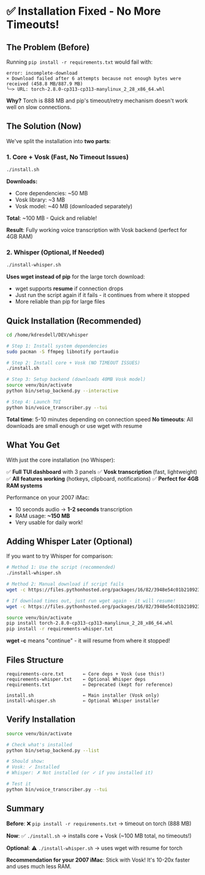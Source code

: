 # ✅ Installation Fixed - No More Timeouts!

## The Problem (Before)

Running `pip install -r requirements.txt` would fail with:
```
error: incomplete-download
× Download failed after 6 attempts because not enough bytes were received (458.8 MB/887.9 MB)
╰─> URL: torch-2.8.0-cp313-cp313-manylinux_2_28_x86_64.whl
```

**Why?** Torch is 888 MB and pip's timeout/retry mechanism doesn't work well on slow connections.

## The Solution (Now)

We've split the installation into **two parts**:

### 1. Core + Vosk (Fast, No Timeout Issues)
```bash
./install.sh
```

**Downloads:**
- Core dependencies: ~50 MB
- Vosk library: ~3 MB
- Vosk model: ~40 MB (downloaded separately)

**Total**: ~100 MB - Quick and reliable!

**Result**: Fully working voice transcription with Vosk backend (perfect for 4GB RAM)

### 2. Whisper (Optional, If Needed)
```bash
./install-whisper.sh
```

**Uses wget instead of pip** for the large torch download:
- wget supports **resume** if connection drops
- Just run the script again if it fails - it continues from where it stopped
- More reliable than pip for large files

## Quick Installation (Recommended)

```bash
cd /home/kdresdell/DEV/whisper

# Step 1: Install system dependencies
sudo pacman -S ffmpeg libnotify portaudio

# Step 2: Install core + Vosk (NO TIMEOUT ISSUES)
./install.sh

# Step 3: Setup backend (downloads 40MB Vosk model)
source venv/bin/activate
python bin/setup_backend.py --interactive

# Step 4: Launch TUI
python bin/voice_transcriber.py --tui
```

**Total time**: 5-10 minutes depending on connection speed
**No timeouts**: All downloads are small enough or use wget with resume

## What You Get

With just the core installation (no Whisper):

✅ **Full TUI dashboard** with 3 panels
✅ **Vosk transcription** (fast, lightweight)
✅ **All features working** (hotkeys, clipboard, notifications)
✅ **Perfect for 4GB RAM systems**

Performance on your 2007 iMac:
- 10 seconds audio → **1-2 seconds** transcription
- RAM usage: **~150 MB**
- Very usable for daily work!

## Adding Whisper Later (Optional)

If you want to try Whisper for comparison:

```bash
# Method 1: Use the script (recommended)
./install-whisper.sh

# Method 2: Manual download if script fails
wget -c https://files.pythonhosted.org/packages/16/82/3948e54c01b2109238357c6f86242e6ecbf0c63a1af46906772902f82057/torch-2.8.0-cp313-cp313-manylinux_2_28_x86_64.whl

# If download times out, just run wget again - it will resume!
wget -c https://files.pythonhosted.org/packages/16/82/3948e54c01b2109238357c6f86242e6ecbf0c63a1af46906772902f82057/torch-2.8.0-cp313-cp313-manylinux_2_28_x86_64.whl

source venv/bin/activate
pip install torch-2.8.0-cp313-cp313-manylinux_2_28_x86_64.whl
pip install -r requirements-whisper.txt
```

**wget -c** means "continue" - it will resume from where it stopped!

## Files Structure

```
requirements-core.txt       ← Core deps + Vosk (use this!)
requirements-whisper.txt    ← Optional Whisper deps
requirements.txt            ← Deprecated (kept for reference)

install.sh                  ← Main installer (Vosk only)
install-whisper.sh          ← Optional Whisper installer
```

## Verify Installation

```bash
source venv/bin/activate

# Check what's installed
python bin/setup_backend.py --list

# Should show:
# Vosk: ✓ Installed
# Whisper: ✗ Not installed (or ✓ if you installed it)

# Test it
python bin/voice_transcriber.py --tui
```

## Summary

**Before**: ❌ `pip install -r requirements.txt` → timeout on torch (888 MB)

**Now**: ✅ `./install.sh` → installs core + Vosk (~100 MB total, no timeouts!)

**Optional**: ⚠️ `./install-whisper.sh` → uses wget with resume for torch

**Recommendation for your 2007 iMac**: Stick with Vosk! It's 10-20x faster and uses much less RAM.
